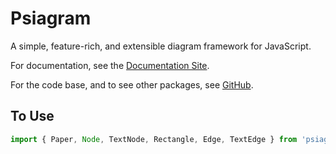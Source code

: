 # Psiagram

A simple, feature-rich, and extensible diagram framework for JavaScript.

For documentation, see the [Documentation Site](https://www.psiagram.org/).

For the code base, and to see other packages, see
[GitHub](https://github.com/liamross/psiagram).

## To Use

```js
import { Paper, Node, TextNode, Rectangle, Edge, TextEdge } from 'psiagram';
```
